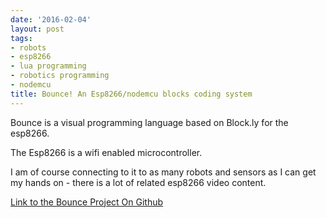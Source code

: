```yaml
---
date: '2016-02-04'
layout: post
tags:
- robots
- esp8266
- lua programming
- robotics programming
- nodemcu
title: Bounce! An Esp8266/nodemcu blocks coding system
---
```

Bounce is a visual programming language based on Block.ly for the esp8266.

The Esp8266 is a wifi enabled microcontroller.

I am of course connecting to it to as many robots and sensors as I can get my hands on - there is a lot of related esp8266 video content.

[Link to the Bounce Project On Github](https://github.com/orionrobots/Bounce)
